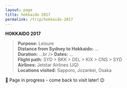 ```yaml
---
layout: page
title: hokkaido 2017
permalink: /trip/hokkaido-2017
---
```


<b>HOKKAIDO 2017</b>

<blockquote>
<b>Purpose:</b> Leisure<br />
<b>Distance from Sydney to Hokkaido:</b> ...<br />
<b>Duration:</b> ...br />
<b>Dates:</b> ...<br />
<b>Flight path:</b> SYD > BKK > DEL > KIX > CNS > SYD<br />
<b>Airlines:</b> Jetstar Airlines (JQ)<br />
<b>Locations visited:</b> Sapporo, Jozankei, Osaka
</blockquote>

🚧 Page in progress - come back to visit later! 😉

<style>
  .wrapper {
    max-width: 58em;
  }
</style>